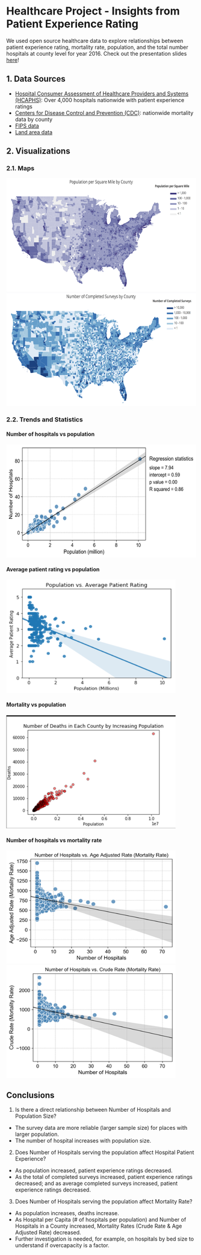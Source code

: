 # Healthcare Project - Insights from Patient Experience Rating

We used open source healthcare data to explore relationships between patient experience rating, mortality rate, population, and the total number hospitals at county level for year 2016. Check out the presentation slides [here](Presentation/presentation_final.pptx)!

## 1. Data Sources

- [Hospital Consumer Assessment of Healthcare Providers and Systems (HCAPHS)](https://data.medicare.gov/Hospital-Compare/Patient-survey-HCAHPS-Hospital/dgck-syfz): Over 4,000 hospitals nationwide with patient experience ratings
- [Centers for Disease Control and Prevention (CDC)](https://wonder.cdc.gov/controller/datarequest/D77): nationwide mortality data by county
- [FIPS data](https://www.census.gov/geographies/reference-files/2016/demo/popest/2016-fips.html)
- [Land area data](https://www.census.gov/support/USACdataDownloads.html#LND)

## 2. Visualizations

### 2.1. Maps

<img src="Results/population_per_square_mile_by_county.png" alt="population_per_square_mile_by_county" width="600" height="300">

<img src="Results/number_of_completed_surveys_by_county.png" alt="number_of_completed_surveys_by_county" width="600" height="300">

### 2.2. Trends and Statistics

#### Number of hospitals vs population

<img src="Results/hospitals_vs_population.png" alt="hospitals_vs_population" width="600" height="300">

#### Average patient rating vs population

<img src="Results/rating_vs_population.png" alt="rating_vs_population" width="450" height="300">

#### Mortality vs population

<img src="Results/mortality_vs_population.png" alt="mortality_vs_population" width="450" height="300">

#### Number of hospitals vs mortality rate

<img src="Results/Number_of_Hospitals_vs_Age_Adjusted_Rate.png" alt="Number_of_Hospitals_vs_Age_Adjusted_Rate" width="450" height="300">

<img src="Results/Number_of_Hospitals_vs_Crude_Rate.png" alt="Number_of_Hospitals_vs_Crude_Rate" width="450" height="300">



## Conclusions

1. Is there a direct relationship between Number of Hospitals and Population Size?

  - The survey data are more reliable (larger sample size) for places with larger population.
  - The number of hospital increases with population size.

2. Does Number of Hospitals serving the population affect Hospital Patient Experience?

  - As population increased, patient experience ratings decreased.
  - As the total of completed surveys increased, patient experience ratings decreased; and as average completed surveys increased, patient experience ratings decreased.

3. Does Number of Hospitals serving the population affect Mortality Rate?

  - As population increases, deaths increase.
  - As Hospital per Capita (# of hospitals per population) and Number of Hospitals in a County increased, Mortality Rates (Crude Rate & Age Adjusted Rate) decreased. 
  - Further investigation is needed, for example, on hospitals by bed size to understand if overcapacity is a factor.
